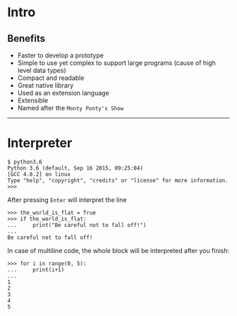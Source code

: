 # Intro

## Benefits

- Faster to develop a prototype
- Simple to use yet complex to support large programs (cause of high level data types)
- Compact and readable
- Great native library
- Used as an extension language
- Extensible
- Named after the `Monty Ponty's Show`

---
# Interpreter

```
$ python3.6
Python 3.6 (default, Sep 16 2015, 09:25:04)
[GCC 4.8.2] on linux
Type "help", "copyright", "credits" or "license" for more information.
>>>
```
After pressing ```Enter``` will interpret the line

```
>>> the_world_is_flat = True
>>> if the_world_is_flat:
...     print("Be careful not to fall off!")
...
Be careful not to fall off!
```

In case of multiline code, the whole block will be interpreted after you finish:

```
>>> for i in range(0, 5):
...     print(i+1)
...
1
2
3
4
5
```
